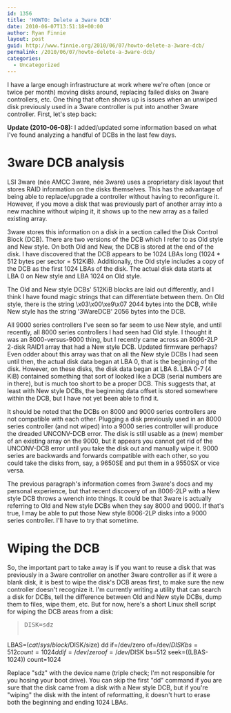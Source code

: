 ```yaml
---
id: 1356
title: 'HOWTO: Delete a 3ware DCB'
date: 2010-06-07T13:51:18+00:00
author: Ryan Finnie
layout: post
guid: http://www.finnie.org/2010/06/07/howto-delete-a-3ware-dcb/
permalink: /2010/06/07/howto-delete-a-3ware-dcb/
categories:
  - Uncategorized
---
```

I have a large enough infrastructure at work where we're often (once or twice per month) moving disks around, replacing failed disks on 3ware controllers, etc. One thing that often shows up is issues when an unwiped disk previously used in a 3ware controller is put into another 3ware controller. First, let's step back:

**Update (2010-06-08):** I added/updated some information based on what I've found analyzing a handful of DCBs in the last few days.

# 3ware DCB analysis

LSI 3ware (née AMCC 3ware, née 3ware) uses a proprietary disk layout that stores RAID information on the disks themselves. This has the advantage of being able to replace/upgrade a controller without having to reconfigure it. However, if you move a disk that was previously part of another array into a new machine without wiping it, it shows up to the new array as a failed existing array.

3ware stores this information on a disk in a section called the Disk Control Block (DCB). There are two versions of the DCB which I refer to as Old style and New style. On both Old and New, the DCB is stored at the end of the disk. I have discovered that the DCB appears to be 1024 LBAs long (1024 * 512 bytes per sector = 512KiB). Additionally, the Old style includes a copy of the DCB as the first 1024 LBAs of the disk. The actual disk data starts at LBA 0 on New style and LBA 1024 on Old style.

The Old and New style DCBs' 512KiB blocks are laid out differently, and I think I have found magic strings that can differentiate between them. On Old style, there is the string \x03\x00\xe9\x07 2044 bytes into the DCB, while New style has the string '3WareDCB' 2056 bytes into the DCB.

All 9000 series controllers I've seen so far seem to use New style, and until recently, all 8000 series controllers I had seen had Old style. I thought it was an 8000-versus-9000 thing, but I recently came across an 8006-2LP 2-disk RAID1 array that had a New style DCB. Updated firmware perhaps? Even odder about this array was that on all the New style DCBs I had seen until then, the actual disk data began at LBA 0, that is the beginning of the disk. However, on these disks, the disk data began at LBA 8. LBA 0-7 (4 KiB) contained something that sort of looked like a DCB (serial numbers are in there), but is much too short to be a proper DCB. This suggests that, at least with New style DCBs, the beginning data offset is stored somewhere within the DCB, but I have not yet been able to find it.

It should be noted that the DCBs on 8000 and 9000 series controllers are not compatible with each other. Plugging a disk previously used in an 8000 series controller (and not wiped) into a 9000 series controller will produce the dreaded UNCONV-DCB error. The disk is still usable as a (new) member of an existing array on the 9000, but it appears you cannot get rid of the UNCONV-DCB error until you take the disk out and manually wipe it. 9000 series are backwards and forwards compatible with each other, so you could take the disks from, say, a 9650SE and put them in a 9550SX or vice versa.

The previous paragraph's information comes from 3ware's docs and my personal experience, but that recent discovery of an 8006-2LP with a New style DCB throws a wrench into things. It could be that 3ware is actually referring to Old and New style DCBs when they say 8000 and 9000. If that's true, I may be able to put those New style 8006-2LP disks into a 9000 series controller. I'll have to try that sometime.

# Wiping the DCB

So, the important part to take away is if you want to reuse a disk that was previously in a 3ware controller on another 3ware controller as if it were a blank disk, it is best to wipe the disk's DCB areas first, to make sure the new controller doesn't recognize it. I'm currently writing a utility that can search a disk for DCBs, tell the difference between Old and New style DCBs, dump them to files, wipe them, etc. But for now, here's a short Linux shell script for wiping the DCB areas from a disk:

> <pre>DISK=sdz
LBAS=$(cat /sys/block/$DISK/size)
dd if=/dev/zero of=/dev/$DISK bs=512 count=1024
dd if=/dev/zero of=/dev/$DISK bs=512 seek=$(($LBAS-1024)) count=1024</pre>

Replace "sdz" with the device name (triple check; I'm not responsible for you hosing your boot drive). You can skip the first "dd" command if you are sure that the disk came from a disk with a New style DCB, but if you're "wiping" the disk with the intent of reformatting, it doesn't hurt to erase both the beginning and ending 1024 LBAs.
